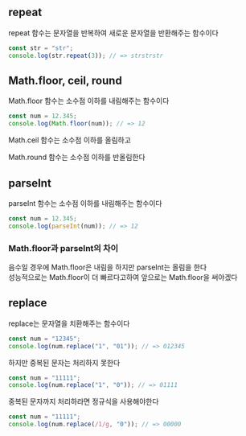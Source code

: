 ## repeat

repeat 함수는 문자열을 반복하여 새로운 문자열을 반환해주는 함수이다

```js
const str = "str";
console.log(str.repeat(3)); // => strstrstr
```

## Math.floor, ceil, round

Math.floor 함수는 소수점 이하를 내림해주는 함수이다

```js
const num = 12.345;
console.log(Math.floor(num)); // => 12
```

Math.ceil 함수는 소수점 이하를 올림하고

Math.round 함수는 소수점 이하를 반올림한다

## parseInt

parseInt 함수는 소수점 이하를 내림해주는 함수이다

```js
const num = 12.345;
console.log(parseInt(num)); // => 12
```

### Math.floor과 parseInt의 차이

음수일 경우에 Math.floor은 내림을 하지만 parseInt는 올림을 한다  
성능적으로는 Math.floor이 더 빠르다고하여 앞으로는 Math.floor을 써야겠다

## replace

replace는 문자열을 치환해주는 함수이다

```js
const num = "12345";
console.log(num.replace("1", "01")); // => 012345
```

하지만 중복된 문자는 처리하지 못한다

```js
const num = "11111";
console.log(num.replace("1", "0")); // => 01111
```

중복된 문자까지 처리하라면 정규식을 사용해야한다

```js
const num = "11111";
console.log(num.replace(/1/g, "0")); // => 00000
```
